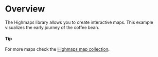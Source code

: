 # Overview
The Highmaps library allows you to create interactive maps. This example visualizes the early journey of the coffee bean.
#### Tip
For more maps check the [Highmaps map collection](https://code.highcharts.com/mapdata/).